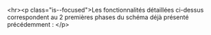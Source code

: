 &lt;hr&gt;&lt;p class=&quot;is--focused&quot;&gt;Les fonctionnalités détaillées ci-dessus correspondent au 2 premières phases du schéma déjà présenté précédemment : &lt;&#x2F;p&gt;